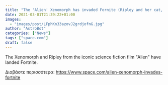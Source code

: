 ```yaml
---
title: "The 'Alien' Xenomorph has invaded Fornite (Ripley and her cat, too!)"
date: 2021-03-01T21:39:22+01:00
images:
  - "images/post/LFphKn33azovJ2grdjofnG.jpg"
author: "AstroBot"
categories: ["News"]
tags: ["space.com"]
draft: false
---
```


The Xenomorph and Ripley from the iconic science fiction film "Alien" have landed Fortnite. 

Διαβάστε περισσότερα: https://www.space.com/alien-xenomorph-invades-fortnite
